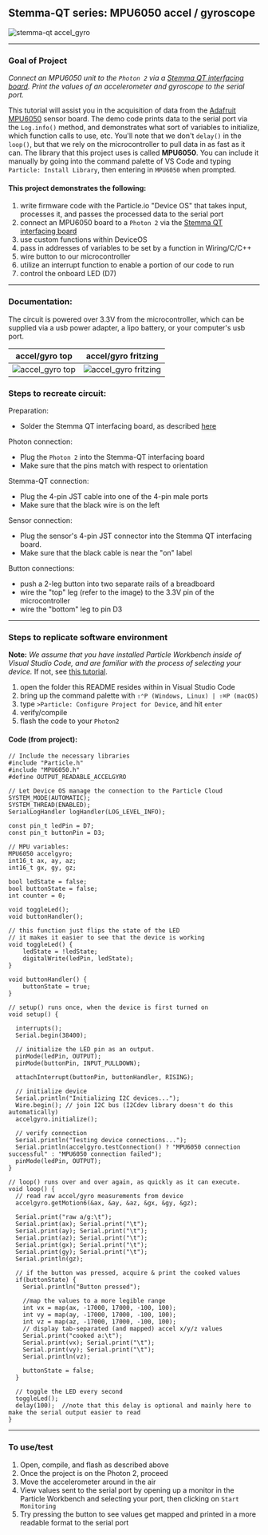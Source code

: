 ## Stemma-QT series: MPU6050 accel / gyroscope

![stemma-qt accel_gyro](accelgyro_persp.JPG)

---

### Goal of Project 

*Connect an MPU6050 unit to the `Photon 2` via a [Stemma QT interfacing board](https://www.adafruit.com/product/4515).  Print the values of an accelerometer and gyroscope to the serial port.*

This tutorial will assist you in the acquisition of data from the [Adafruit MPU6050](https://www.adafruit.com/product/3886) sensor board.  The demo code prints data to the serial port via the `Log.info()` method, and demonstrates what sort of variables to initialize, which function calls to use, etc.  You'll note that we don't `delay()` in the `loop()`, but that we rely on the microcontroller to pull data in as fast as it can.  The library that this project uses is called **MPU6050**.  You can include it manually by going into the command palette of VS Code and typing `Particle: Install Library`, then entering in `MPU6050` when prompted.

#### This project demonstrates the following:

1. write firmware code with the Particle.io "Device OS" that takes input, processes it, and passes the processed data to the serial port
1. connect an MPU6050 board to a `Photon 2` via the [Stemma QT interfacing board](https://www.adafruit.com/product/4515)
1. use custom functions within DeviceOS
1. pass in addresses of variables to be set by a function in Wiring/C/C++
1. wire button to our microcontroller
1. utilize an interrupt function to enable a portion of our code to run
1. control the onboard LED (D7)

---

### Documentation: 

The circuit is powered over 3.3V from the microcontroller, which can be supplied via a usb power adapter, a lipo battery, or your computer's usb port.

accel/gyro top | accel/gyro fritzing
--- | ---
![accel_gyro top](accelgyro_top.JPG) | ![accel_gyro fritzing](accelgyro.png)

### Steps to recreate circuit:

Preparation:

- Solder the Stemma QT interfacing board, as described [here](https://www.youtube.com/watch?v=DHG7GmUL8wM&ab_channel=loopstick)

Photon connection:

- Plug the `Photon 2` into the Stemma-QT interfacing board
- Make sure that the pins match with respect to orientation

Stemma-QT connection:

- Plug the 4-pin JST cable into one of the 4-pin male ports
- Make sure that the black wire is on the left

Sensor connection:

- Plug the sensor's 4-pin JST connector into the Stemma QT interfacing board.  
- Make sure that the black cable is near the "on" label

Button connections:

- push a 2-leg button into two separate rails of a breadboard
- wire the "top" leg (refer to the image) to the 3.3V pin of the microcontroller
- wire the "bottom" leg to pin D3

---

### Steps to replicate software environment

**Note:** *We assume that you have installed Particle Workbench inside of Visual Studio Code, and are familiar with the process of selecting your device.*  If not, see [this tutorial](https://github.com/Berkeley-MDes/tdf-fa24-equilet/blob/main/_tutorials/installation_compilation/p2_pw_tutorial/README.md).

1. open the folder this README resides within in Visual Studio Code
1. bring up the command palette with `⇧⌃P (Windows, Linux) | ⇧⌘P (macOS)` 
1. type `>Particle: Configure Project for Device`, and hit `enter`
1. verify/compile
1. flash the code to your `Photon2` 

#### Code (from project):

```
// Include the necessary libraries
#include "Particle.h"
#include "MPU6050.h"
#define OUTPUT_READABLE_ACCELGYRO

// Let Device OS manage the connection to the Particle Cloud
SYSTEM_MODE(AUTOMATIC);
SYSTEM_THREAD(ENABLED);
SerialLogHandler logHandler(LOG_LEVEL_INFO);

const pin_t ledPin = D7;
const pin_t buttonPin = D3;

// MPU variables:
MPU6050 accelgyro;
int16_t ax, ay, az;
int16_t gx, gy, gz;

bool ledState = false;
bool buttonState = false;
int counter = 0;

void toggleLed();
void buttonHandler();

// this function just flips the state of the LED
// it makes it easier to see that the device is working
void toggleLed() {
    ledState = !ledState;
    digitalWrite(ledPin, ledState);
}

void buttonHandler() {
    buttonState = true;
}

// setup() runs once, when the device is first turned on
void setup() {
  
  interrupts();
  Serial.begin(38400);

  // initialize the LED pin as an output.
  pinMode(ledPin, OUTPUT);
  pinMode(buttonPin, INPUT_PULLDOWN);

  attachInterrupt(buttonPin, buttonHandler, RISING);

  // initialize device
  Serial.println("Initializing I2C devices...");
  Wire.begin(); // join I2C bus (I2Cdev library doesn't do this automatically)
  accelgyro.initialize();

  // verify connection
  Serial.println("Testing device connections...");
  Serial.println(accelgyro.testConnection() ? "MPU6050 connection successful" : "MPU6050 connection failed");
  pinMode(ledPin, OUTPUT);
}

// loop() runs over and over again, as quickly as it can execute.
void loop() {
  // read raw accel/gyro measurements from device
  accelgyro.getMotion6(&ax, &ay, &az, &gx, &gy, &gz);
 
  Serial.print("raw a/g:\t");
  Serial.print(ax); Serial.print("\t");
  Serial.print(ay); Serial.print("\t");
  Serial.print(az); Serial.print("\t");
  Serial.print(gx); Serial.print("\t");
  Serial.print(gy); Serial.print("\t");
  Serial.println(gz);

  // if the button was pressed, acquire & print the cooked values
  if(buttonState) {
    Serial.println("Button pressed");

    //map the values to a more legible range
    int vx = map(ax, -17000, 17000, -100, 100);
    int vy = map(ay, -17000, 17000, -100, 100);
    int vz = map(az, -17000, 17000, -100, 100);
    // display tab-separated (and mapped) accel x/y/z values
    Serial.print("cooked a:\t");
    Serial.print(vx); Serial.print("\t");
    Serial.print(vy); Serial.print("\t");
    Serial.println(vz);

    buttonState = false;
  }
  
  // toggle the LED every second
  toggleLed();
  delay(100);  //note that this delay is optional and mainly here to make the serial output easier to read
}
```

---

### To use/test

1. Open, compile, and flash as described above
1. Once the project is on the Photon 2, proceed
1. Move the accelerometer around in the air
1. View values sent to the serial port by opening up a monitor in the Particle Workbench and selecting your port, then clicking on `Start Monitoring`
1. Try pressing the button to see values get mapped and printed in a more readable format to the serial port
